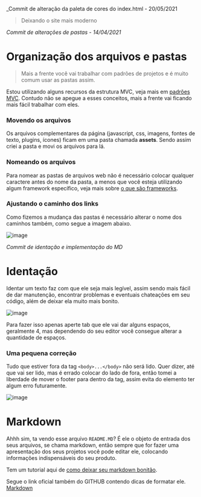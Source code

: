 _Commit de alteração da paleta de cores do index.html - 20/05/2021
> Deixando o site mais moderno


_Commit de alterações de pastas - 14/04/2021_
# Organização dos arquivos e pastas
> Mais a frente você vai trabalhar com padrões de projetos e é muito comum usar as pastas assim. 

Estou utilizando alguns recursos da estrutura MVC, veja mais em [padrões MVC](https://www.treinaweb.com.br/blog/o-que-e-mvc/). Contudo não se apegue a esses conceitos, mais a frente vai ficando mais fácil trabalhar com eles.
### Movendo os arquivos
Os arquivos complementares da página (javascript, css, imagens, fontes de texto, plugins, ícones) ficam em uma pasta chamada **assets**. Sendo assim criei a pasta e movi os arquivos para lá.
### Nomeando os arquivos
Para nomear as pastas de arquivos web não é necessário colocar qualquer caractere antes do nome da pasta, a menos que você esteja utilizando algum framework específico, veja mais sobre  [o que são frameworks](https://tableless.github.io/iniciantes/manual/js/o-que-framework.html).
### Ajustando o caminho dos links
Como fizemos a mudança das pastas é necessário alterar o nome dos caminhos também, como segue a imagem abaixo.

![image](https://user-images.githubusercontent.com/32823495/114801013-4508c500-9d71-11eb-922c-a326c04d0217.png)

_Commit de identação e implementação do MD_

# Identação
Identar um texto faz com que ele seja mais legível, assim sendo mais fácil de dar manutenção, encontrar problemas e eventuais chateações em seu código, além de deixar ela muito mais bonito.

![image](https://media.giphy.com/media/l3V0dy1zzyjbYTQQM/giphy.gif)

Para fazer isso apenas aperte tab que ele vai dar alguns espaços, geralmente 4, mas dependendo do seu editor você consegue alterar a quantidade de espaços.

### Uma pequena correção
Tudo que estiver fora da tag `<body>...</body>` não será lido. Quer dizer, até que vai ser lido, mas é errado colocar do lado de fora, então tomei a liberdade de mover o footer para dentro da tag, assim evita do elemento ter algum erro futuramente.

![image](https://media.giphy.com/media/5oOPvZJVEx6Za/giphy.gif)

# Markdown
Ahhh sim, ta vendo esse arquivo `README.MD`? É ele o objeto de entrada dos seus arquivos, se chama markdown, então sempre que for fazer uma apresentação dos seus projetos você pode editar ele, colocando informações indispensáveis do seu produto. 

Tem um tutorial aqui de [como deixar seu markdown bonitão](https://raullesteves.medium.com/github-como-fazer-um-readme-md-bonit%C3%A3o-c85c8f154f8#:~:text=md%20%C3%A9%20um%20arquivo%20markdown,tags%20tamb%C3%A9m%20funcionam%2C%20veremos%20adiante.&text=Basta%20copiar%20o%20que%20o,e%20colar%20no%20README.md.). 

Segue o link oficial também do GITHUB contendo dicas de formatar ele. [Markdown](https://guides.github.com/features/mastering-markdown/)
